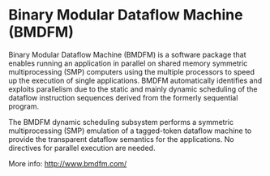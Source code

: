 # Binary Modular Dataflow Machine (BMDFM)

Binary Modular Dataflow Machine (BMDFM) is a software package that enables running an application in parallel on shared memory symmetric multiprocessing (SMP) computers using the multiple processors to speed up the execution of single applications. BMDFM automatically identifies and exploits parallelism due to the static and mainly dynamic scheduling of the dataflow instruction sequences derived from the formerly sequential program.

The BMDFM dynamic scheduling subsystem performs a symmetric multiprocessing (SMP) emulation of a tagged-token dataflow machine to provide the transparent dataflow semantics for the applications. No directives for parallel execution are needed.

More info: http://www.bmdfm.com/
